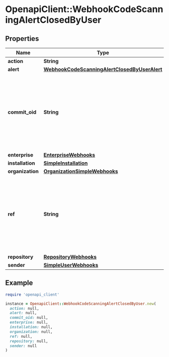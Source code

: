 # OpenapiClient::WebhookCodeScanningAlertClosedByUser

## Properties

| Name | Type | Description | Notes |
| ---- | ---- | ----------- | ----- |
| **action** | **String** |  |  |
| **alert** | [**WebhookCodeScanningAlertClosedByUserAlert**](WebhookCodeScanningAlertClosedByUserAlert.md) |  |  |
| **commit_oid** | **String** | The commit SHA of the code scanning alert. When the action is &#x60;reopened_by_user&#x60; or &#x60;closed_by_user&#x60;, the event was triggered by the &#x60;sender&#x60; and this value will be empty. |  |
| **enterprise** | [**EnterpriseWebhooks**](EnterpriseWebhooks.md) |  | [optional] |
| **installation** | [**SimpleInstallation**](SimpleInstallation.md) |  | [optional] |
| **organization** | [**OrganizationSimpleWebhooks**](OrganizationSimpleWebhooks.md) |  | [optional] |
| **ref** | **String** | The Git reference of the code scanning alert. When the action is &#x60;reopened_by_user&#x60; or &#x60;closed_by_user&#x60;, the event was triggered by the &#x60;sender&#x60; and this value will be empty. |  |
| **repository** | [**RepositoryWebhooks**](RepositoryWebhooks.md) |  |  |
| **sender** | [**SimpleUserWebhooks**](SimpleUserWebhooks.md) |  |  |

## Example

```ruby
require 'openapi_client'

instance = OpenapiClient::WebhookCodeScanningAlertClosedByUser.new(
  action: null,
  alert: null,
  commit_oid: null,
  enterprise: null,
  installation: null,
  organization: null,
  ref: null,
  repository: null,
  sender: null
)
```

